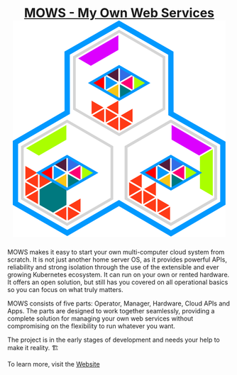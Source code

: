 <div align="center">
<h1>
<a href="https://mows.vindelicum.eu">MOWS - My Own Web Services 
<div>
<img src="./website/public/assets/logos/mows_logo.svg"/>
</div></a>
</h1>

</div>

MOWS makes it easy to start your own multi-computer cloud system from scratch. It is not just another home server OS, as it provides powerful APIs, reliability and strong isolation through the use of the extensible and ever growing Kubernetes ecosystem. It can run on your own or rented hardware. It offers an open solution, but still has you covered on all operational basics so you can focus on what truly matters.

MOWS consists of five parts: Operator, Manager, Hardware, Cloud APIs and Apps.
The parts are designed to work together seamlessly, providing a complete
solution for managing your own web services without compromising on the
flexibility to run whatever you want.

The project is in the early stages of development and needs your help to make it reality. 🏗️

To learn more, visit the [Website](https://mows.vindelicum.eu)
